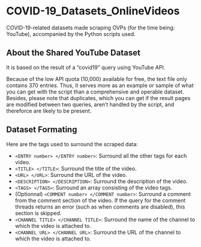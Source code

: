 # COVID-19_Datasets_OnlineVideos
COVID-19-related datasets made scraping OVPs (for the time being: YouTube), accompanied by the Python scripts used.

## About the Shared YouTube Dataset
It is based on the result of a “covid19” query using YouTube API.

Because of the low API quota (10,000) available for free, the text file only contains 370 entries. Thus, it serves more as an example or sample of what you can get with the script than a comprehensive and operable dataset. Besides, please note that duplicates, which you can get if the result pages are modified between two queries, aren’t handled by the script, and thereforce are likely to be present.

## Dataset Formating
Here are the tags used to surround the scraped data:
* `<ENTRY number> </ENTRY number>`: Surround all the other tags for each video.
* `<TITLE> </TITLE>`: Surround the title of the video.
* `<URL> </URL>`: Surround the URL of the video.
* `<DESCRIPTION> </DESCRIPTION>`: Surround the description of the video.
* `<TAGS> </TAGS>`: Surround an array consisting of the video tags.
* (Optionnal) `<COMMENT number> </COMMENT number>`: Surround a comment from the comment section of the video. If the query for the comment threads returns an error (such as when comments are disabled), this section is skipped.
* `<CHANNEL TITLE> </CHANNEL TITLE>`: Surround the name of the channel to which the video is attached to.
* `<CHANNEL URL> </CHANNEL URL>`: Surround the URL of the channel to which the video is attached to.

